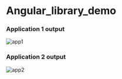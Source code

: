 # Angular_library_demo
### Application 1 output
![app1](https://user-images.githubusercontent.com/28898013/148576604-d09f0522-21e1-4e14-9b00-58f33485b0f3.png)
### Application 2 output
![app2](https://user-images.githubusercontent.com/28898013/148576622-6f9e0b9e-5818-45ba-88b0-2f9ee4ad0c3e.png)
